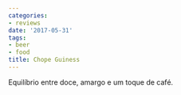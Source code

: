 ```yaml
---
categories:
- reviews
date: '2017-05-31'
tags:
- beer
- food
title: Chope Guiness
---
```


Equilíbrio entre doce, amargo e um toque de café.
